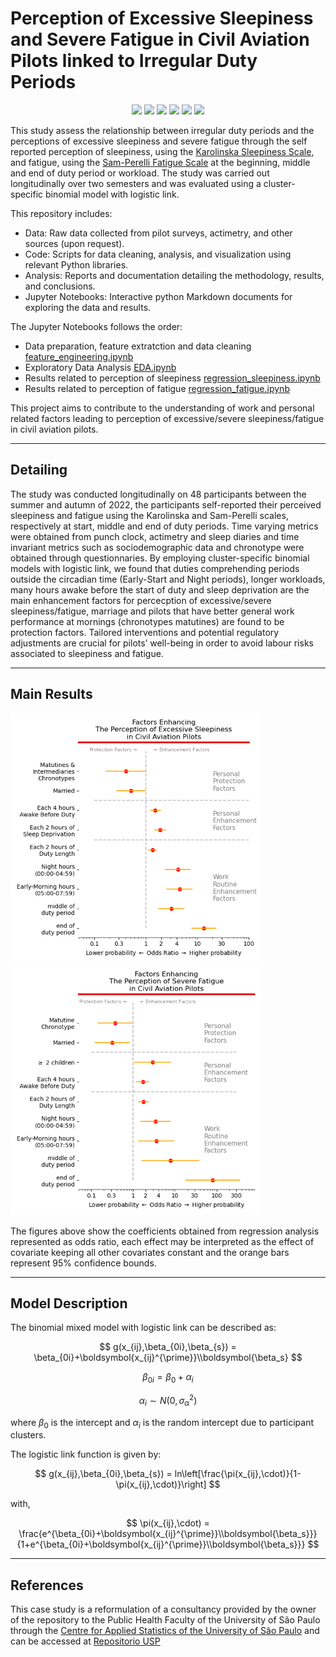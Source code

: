 # Perception of Excessive Sleepiness and Severe Fatigue in Civil Aviation Pilots linked to Irregular Duty Periods

<p style="text-align: center;"> <img src="https://img.shields.io/badge/Python 3-pymer-blue?logo=SimpleIconName&logoColor=ColorName&style=ShieldStyle" /> <img src="https://img.shields.io/badge/Python 3-pandas-darkblue?logo=SimpleIconName&logoColor=ColorName&style=ShieldStyle" /> <img src="https://img.shields.io/badge/Python 3-numpy-darkgreen?logo=SimpleIconName&logoColor=ColorName&style=ShieldStyle" /> <img src="https://img.shields.io/badge/Python 3-seaborn-green?logo=SimpleIconName&logoColor=ColorName&style=ShieldStyle" /> <img src="https://img.shields.io/badge/Python 3-matplotlib-lightblue?logo=SimpleIconName&logoColor=ColorName&style=ShieldStyle" /> <img src="https://img.shields.io/badge/Python 3-Jupyter-orange?logo=SimpleIconName&logoColor=ColorName&style=ShieldStyle" /> </p>

This study assess the relationship between irregular duty periods and the perceptions of excessive sleepiness and severe fatigue through the self reported perception of sleepiness, using the [Karolinska Sleepiness Scale](https://www.ncbi.nlm.nih.gov/pmc/articles/PMC5511283/), and fatigue, using the [Sam-Perelli Fatigue Scale](https://psycnet.apa.org/record/2017-30931-005) at the beginning, middle and end of duty period or workload. The study was carried out longitudinally over two semesters and was evaluated using a cluster-specific binomial model with logistic link.


This repository includes:

* Data: Raw data collected from pilot surveys, actimetry, and other sources (upon request).
* Code: Scripts for data cleaning, analysis, and visualization using relevant Python libraries.
* Analysis: Reports and documentation detailing the methodology, results, and conclusions.
* Jupyter Notebooks: Interactive python Markdown documents for exploring the data and results.

The Jupyter Notebooks follows the order:

* Data preparation, feature extratction and data cleaning [feature_engineering.ipynb](feature_engineering.ipynb)
* Exploratory Data Analysis [EDA.ipynb](Exploratory_Data_Analysis.ipynb)
* Results related to perception of sleepiness [regression_sleepiness.ipynb](regression_sleepiness_2.ipynb)
* Results related to perception of fatigue [regression_fatigue.ipynb](regression_fatigue.ipynb)

This project aims to contribute to the understanding of work and personal related factors leading to perception of excessive/severe sleepiness/fatigue in civil aviation pilots.

---

## Detailing

The study was conducted longitudinally on 48 participants between the summer and autumn of 2022, the participants self-reported their perceived sleepiness and fatigue using the Karolinska and Sam-Perelli scales, respectively at start, middle and end of duty periods. Time varying metrics were obtained from punch clock, actimetry and sleep diaries and time invariant metrics such as sociodemographic data and chronotype were obtained through questionnaries. By employing cluster-specific binomial models with logistic link, we found that duties comprehending periods outside the circadian time (Early-Start and Night periods), longer workloads, many hours awake before the start of duty and sleep deprivation are the main enhancement factors for percecption of excessive/severe sleepiness/fatigue, marriage and pilots that have better general work performance at mornings (chronotypes matutines) are found to be protection factors. Tailored interventions and potential regulatory adjustments are crucial for pilots’ well-being in order to avoid labour risks associated to sleepiness and fatigue.

---

## Main Results


<p float="left">
  <img src="/figures/sleepiness_coeffs_odds.png" width="400" />
  <img src="/figures/fatigue_coeffs_odds.png" width="400" /> 
</p>

The figures above show the coefficients obtained from regression analysis represented as odds ratio, each effect may be interpreted as the effect of covariate keeping all other covariates constant and the orange bars represent 95% confidence bounds.

---

## Model Description

The binomial mixed model with logistic link can be described as:

$$ g(x_{ij},\beta_{0i},\beta_{s}) = \beta_{0i}+\boldsymbol{x_{ij}^{\prime}}\\boldsymbol{\beta_s} $$

$$ \beta_{0i} = \beta_0 + \alpha_i $$

$$ \alpha_i \sim N(0,\sigma_{\alpha}^{2}) $$

where $\beta_0$ is the intercept and $\alpha_i$ is the random intercept due to participant clusters.

The logistic link function is given by:

$$  g(x_{ij},\beta_{0i},\beta_{s}) = ln\left[\frac{\pi(x_{ij},\cdot)}{1-\pi(x_{ij},\cdot)}\right] $$

with,

$$ \pi(x_{ij},\cdot) = \frac{e^{\beta_{0i}+\boldsymbol{x_{ij}^{\prime}}\\boldsymbol{\beta_s}}}{1+e^{\beta_{0i}+\boldsymbol{x_{ij}^{\prime}}\\boldsymbol{\beta_s}}} $$

---

## References

This case study is a reformulation of a consultancy provided by the owner of the repository to the Public Health Faculty of the University of São Paulo through the [Centre for Applied Statistics of the University of São Paulo](https://www.ime.usp.br/cea/) and can be accessed at [Repositorio USP](https://repositorio.usp.br/item/003118043)
